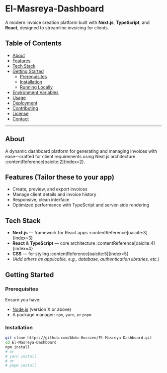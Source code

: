 # El-Masreya-Dashboard

A modern invoice creation platform built with **Next.js**, **TypeScript**, and **React**, designed to streamline invoicing for clients.

## Table of Contents

- [About](#about)
- [Features](#features)
- [Tech Stack](#tech-stack)
- [Getting Started](#getting-started)
  - [Prerequisites](#prerequisites)
  - [Installation](#installation)
  - [Running Locally](#running-locally)
- [Environment Variables](#environment-variables)
- [Usage](#usage)
- [Deployment](#deployment)
- [Contributing](#contributing)
- [License](#license)
- [Contact](#contact)

---

## About  
A dynamic dashboard platform for generating and managing invoices with ease—crafted for client requirements using Next.js architecture :contentReference[oaicite:2]{index=2}.

## Features (Tailor these to your app)
- Create, preview, and export invoices
- Manage client details and invoice history
- Responsive, clean interface
- Optimized performance with TypeScript and server-side rendering

## Tech Stack
- **Next.js** — framework for React apps :contentReference[oaicite:3]{index=3}  
- **React** & **TypeScript** — core architecture :contentReference[oaicite:4]{index=4}  
- **CSS** — for styling :contentReference[oaicite:5]{index=5}  
- *(Add others as applicable, e.g., database, authentication libraries, etc.)*

## Getting Started

### Prerequisites
Ensure you have:
- [Node.js](https://nodejs.org/) (version X or above)
- A package manager: `npm`, `yarn`, or `pnpm`

### Installation
```bash
git clone https://github.com/Abdo-Hussien/El-Masreya-Dashboard.git
cd El-Masreya-Dashboard
npm install
# or
# yarn install
# or
# pnpm install
